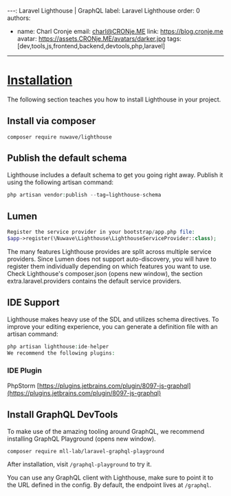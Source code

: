 ---: Laravel Lighthouse | GraphQL
label: Laravel Lighthouse
order: 0
authors:
  - name: Charl Cronje
    email: charl@CRONje.ME
    link: https://blog.cronje.me
    avatar: https://assets.CRONje.ME/avatars/darker.jpg
tags: [dev,tools,js,frontend,backend,devtools,php,laravel]
---
# [Installation](https://lighthouse-php.com/5/getting-started/installation.html#ide-support)

The following section teaches you how to install Lighthouse in your project.

## Install via composer

```shell
composer require nuwave/lighthouse
```

## Publish the default schema

Lighthouse includes a default schema to get you going right away. Publish it using the following artisan command:

```php
php artisan vendor:publish --tag=lighthouse-schema
```

## Lumen

```php
Register the service provider in your bootstrap/app.php file:
$app->register(\Nuwave\Lighthouse\LighthouseServiceProvider::class);
```

The many features Lighthouse provides are split across multiple service providers. Since Lumen does not support auto-discovery, you will have to register them individually depending on which features you want to use. Check Lighthouse's composer.json (opens new window), the section extra.laravel.providers contains the default service providers.

## IDE Support

Lighthouse makes heavy use of the SDL and utilizes schema directives. To improve your editing experience, you can generate a definition file with an artisan command:

```php
php artisan lighthouse:ide-helper
We recommend the following plugins:
```

### IDE	Plugin

PhpStorm    [https://plugins.jetbrains.com/plugin/8097-js-graphql](https://plugins.jetbrains.com/plugin/8097-js-graphql)

## Install GraphQL DevTools

To make use of the amazing tooling around GraphQL, we recommend installing GraphQL Playground (opens new window).

`composer require mll-lab/laravel-graphql-playground`

After installation, visit `/graphql-playground` to try it.

You can use any GraphQL client with Lighthouse, make sure to point it to the URL defined in the config. By default, the endpoint lives at `/graphql`.